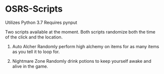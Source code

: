 # OSRS-Scripts

Utilizes Python 3.7
Requires pynput


Two scripts available at the moment. Both scripts randomize both the time of the click and the location.

1) Auto Alcher
	Randomly perform high alchemy on items for as many items as you tell it to loop for.
	
2) Nightmare Zone
	Randomly drink potions to keep yourself awake and alive in the game.